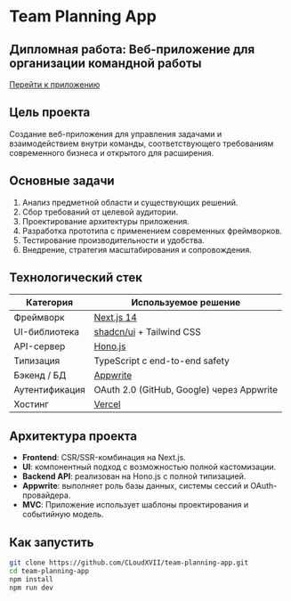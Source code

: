 # Team Planning App

## Дипломная работа: Веб-приложение для организации командной работы

[Перейти к приложению](https://team-planning-app.vercel.app/)

## Цель проекта

Создание веб-приложения для управления задачами и взаимодействием внутри команды, соответствующего требованиям современного бизнеса и открытого для расширения.

## Основные задачи

1. Анализ предметной области и существующих решений.
2. Сбор требований от целевой аудитории.
3. Проектирование архитектуры приложения.
4. Разработка прототипа с применением современных фреймворков.
5. Тестирование производительности и удобства.
6. Внедрение, стратегия масштабирования и сопровождения.

## Технологический стек

| Категория       | Используемое решение                                |
|-----------------|-----------------------------------------------------|
| Фреймворк       | [Next.js 14](https://nextjs.org/)                   |
| UI-библиотека   | [shadcn/ui](https://ui.shadcn.dev/) + Tailwind CSS  |
| API-сервер      | [Hono.js](https://hono.dev/)                        |
| Типизация       | TypeScript с end-to-end safety                      |
| Бэкенд / БД     | [Appwrite](https://appwrite.io/)                    |
| Аутентификация  | OAuth 2.0 (GitHub, Google) через Appwrite           |
| Хостинг         | [Vercel](https://vercel.com/)                       |

## Архитектура проекта

- **Frontend**: CSR/SSR-комбинация на Next.js.
- **UI**: компонентный подход с возможностью полной кастомизации.
- **Backend API**: реализован на Hono.js с полной типизацией.
- **Appwrite**: выполняет роль базы данных, системы сессий и OAuth-провайдера.
- **MVC**: Приложение использует шаблоны проектирования и событийную модель.

## Как запустить

```bash
git clone https://github.com/CLoudXVII/team-planning-app.git
cd team-planning-app
npm install
npm run dev
